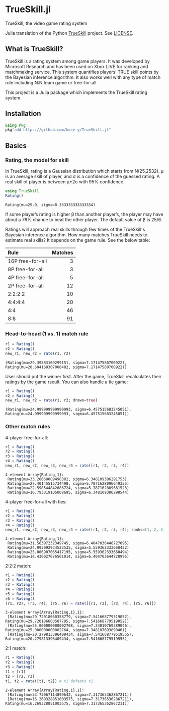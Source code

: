 # TrueSkill.jl

TrueSkill, the video game rating system

Julia translation of the Python [TrueSkill](https://trueskill.org) project. See [LICENSE](LICENSE).

## What is TrueSkill?

TrueSkill is a rating system among game players. It was developed by Microsoft Research and has been used on Xbox LIVE for ranking and matchmaking service. This system quantifies players’ TRUE skill points by the Bayesian inference algorithm. It also works well with any type of match rule including N:N team game or free-for-all.

This project is a Julia package which implements the TrueSkill rating system.

## Installation

```julia
using Pkg
pkg"add https://github.com/kose-y/TrueSkill.jl"
```

## Basics

### Rating, the model for skill
In TrueSkill, rating is a Gaussian distribution which starts from N(25,2532). μ is an average skill of player, and σ is a confidence of the guessed rating. A real skill of player is between μ±2σ with 95% confidence.



```julia
using TrueSkill
Rating()
```




    Rating(mu=25.0, sigma=8.333333333333334)



If some player’s rating is higher β than another player’s, the player may have about a 76% chance to beat the other player. The default value of β is 25/6.

Ratings will approach real skills through few times of the TrueSkill's Bayesian inference algorithm. How many matches TrueSkill needs to estimate real skills? It depends on the game rule. See the below table:

| Rule | Matches |
|:---|---:|
| 16P free-for-all | 3 |
| 8P free-for-all | 3 |
| 4P free-for-all | 5 |
| 2P free-for-all | 12 |
| 2:2:2:2 | 10 |
| 4:4:4:4 | 20 |
| 4:4 | 46 |
| 8:8 | 91 |


### Head-to-head (1 vs. 1) match rule


```julia
r1 = Rating()
r2 = Rating()
new_r1, new_r2 = rate(r1, r2)
```




    (Rating(mu=29.39583169299151, sigma=7.17147580700922), Rating(mu=20.604168307008482, sigma=7.17147580700922))



User should put the winner first. After the game, TrueSkill recalculates their ratings by the game rseult. You can also handle a tie game:


```julia
r1 = Rating()
r2 = Rating()
new_r1, new_r2 = rate(r1, r2; drawn=true)
```




    (Rating(mu=24.999999999999993, sigma=6.457515683245051), Rating(mu=24.999999999999993, sigma=6.457515683245051))



### Other match rules

4-player free-for-all:


```julia
r1 = Rating()
r2 = Rating()
r3 = Rating()
r4 = Rating()
new_r1, new_r2, new_r3, new_r4 = rate([r1, r2, r3, r4])
```




    4-element Array{Rating,1}:
     Rating(mu=33.20668089498382, sigma=6.348109386291753)
     Rating(mu=27.40145515734498, sigma=5.7871628096649355)
     Rating(mu=22.598544842686724, sigma=5.787162809661523)
     Rating(mu=16.793319105008695, sigma=6.348109386298544)



4-player free-for-all with ties:


```julia
r1 = Rating()
r2 = Rating()
r3 = Rating()
r4 = Rating()
new_r1, new_r2, new_r3, new_r4 = rate([r1, r2, r3, r4]; ranks=[1, 2, 2, 4])
```




    4-element Array{Rating,1}:
     Rating(mu=31.56397232349745, sigma=6.4047036446727095)
     Rating(mu=24.993092934523535, sigma=5.559362333660422)
     Rating(mu=25.006907065417195, sigma=5.559362333660494)
     Rating(mu=18.436027676561814, sigma=6.404703644728995)



2:2:2 match:


```julia
r1 = Rating()
r2 = Rating()
r3 = Rating()
r4 = Rating()
r5 = Rating()
r6 = Rating()
(r1, r2), (r3, r4), (r5, r6) = rate([[r1, r2], [r3, r4], [r5, r6]])
```




    3-element Array{Array{Rating,1},1}:
     [Rating(mu=29.72018660358779, sigma=7.541668779519052), Rating(mu=29.720186603587795, sigma=7.541668779519052)]
     [Rating(mu=25.000000000002768, sigma=7.34810769389046), Rating(mu=25.000000000002764, sigma=7.34810769389046)]
     [Rating(mu=20.279813396409434, sigma=7.541668779519555), Rating(mu=20.279813396409434, sigma=7.541668779519555)]



2:1 match:


```julia
r1 = Rating()
r2 = Rating()
r3 = Rating()
t1 = [r1]
t2 = [r2, r3]
t1, t2 = rate([t1, t2]) # t1 defeats t2
```




    2-element Array{Array{Rating,1},1}:
     [Rating(mu=33.73067114899642, sigma=7.317365362867211)]
     [Rating(mu=16.269328851003575, sigma=7.317365362867211), Rating(mu=16.269328851003575, sigma=7.317365362867211)]


